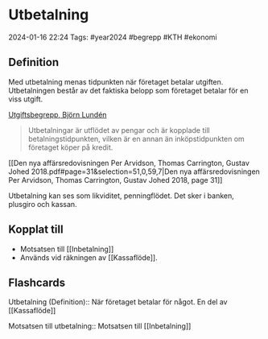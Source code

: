 # Utbetalning

2024-01-16 22:24
Tags: #year2024 #begrepp #KTH #ekonomi

## Definition

Med utbetalning menas tidpunkten när företaget betalar utgiften. Utbetalningen består av det faktiska belopp som företaget betalar för en viss utgift.

[Utgiftsbegrepp, Björn Lundén](https://www.bjornlunden.se/f%C3%B6retagande/utgiftsbegrepp__404)

> Utbetalningar är utflödet av pengar och är kopplade till betalningstidpunkten, vilken är en annan än inköpstidpunkten om företaget köper på kredit.

[[Den nya affärsredovisningen Per Arvidson, Thomas Carrington, Gustav Johed 2018.pdf#page=31&selection=51,0,59,7|Den nya affärsredovisningen Per Arvidson, Thomas Carrington, Gustav Johed 2018, page 31]]

Utbetalning kan ses som likviditet, penningflödet. Det sker i banken, plusgiro och kassan.

## Kopplat till

- Motsatsen till [[Inbetalning]]
- Används vid räkningen av [[Kassaflöde]].

## Flashcards

Utbetalning (Definition):: När företaget betalar för något. En del av [[Kassaflöde]]
<!--SR:!2024-01-25,3,252!2024-01-26,4,270-->

Motsatsen till utbetalning:: Motsatsen till [[Inbetalning]]
<!--SR:!2024-01-26,4,272!2024-01-26,4,272-->
